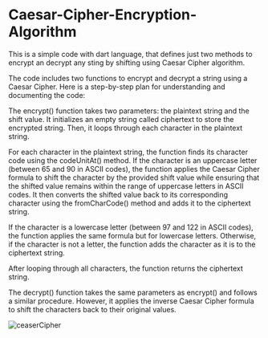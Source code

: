 # Caesar-Cipher-Encryption-Algorithm
This is a simple code with dart language, that defines just two methods to encrypt an decrypt any sting by shifting using Caesar Cipher algorithm.


The code includes two functions to encrypt and decrypt a string using a Caesar Cipher. Here is a step-by-step plan for understanding and documenting the code:

The encrypt() function takes two parameters: the plaintext string and the shift value. It initializes an empty string called ciphertext to store the encrypted string. Then, it loops through each character in the plaintext string.

For each character in the plaintext string, the function finds its character code using the codeUnitAt() method. If the character is an uppercase letter (between 65 and 90 in ASCII codes), the function applies the Caesar Cipher formula to shift the character by the provided shift value while ensuring that the shifted value remains within the range of uppercase letters in ASCII codes. It then converts the shifted value back to its corresponding character using the fromCharCode() method and adds it to the ciphertext string.

If the character is a lowercase letter (between 97 and 122 in ASCII codes), the function applies the same formula but for lowercase letters. Otherwise, if the character is not a letter, the function adds the character as it is to the ciphertext string.

After looping through all characters, the function returns the ciphertext string.

The decrypt() function takes the same parameters as encrypt() and follows a similar procedure. However, it applies the inverse Caesar Cipher formula to shift the characters back to their original values.


![ceaserCipher](https://user-images.githubusercontent.com/87886756/226776055-272d9c8b-dd96-4c58-bfdd-380081fa81cd.png)
